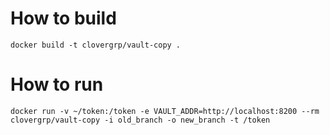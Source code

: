 # How to build
```
docker build -t clovergrp/vault-copy .
```
# How to run
```
docker run -v ~/token:/token -e VAULT_ADDR=http://localhost:8200 --rm clovergrp/vault-copy -i old_branch -o new_branch -t /token
```
